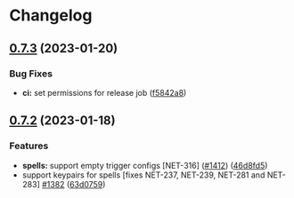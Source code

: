 # Changelog

## [0.7.3](https://github.com/fluencelabs/rust-peer/compare/rust-peer-v0.7.2...rust-peer-v0.7.3) (2023-01-20)


### Bug Fixes

* **ci:** set permissions for release job ([f5842a8](https://github.com/fluencelabs/rust-peer/commit/f5842a8c087092e69251e8d0f1b88cab79b0349f))

## [0.7.2](https://github.com/fluencelabs/rust-peer/compare/rust-peer-v0.7.1...rust-peer-v0.7.2) (2023-01-18)


### Features

* **spells:** support empty trigger configs [NET-316] ([#1412](https://github.com/fluencelabs/rust-peer/issues/1412)) ([46d8fd5](https://github.com/fluencelabs/rust-peer/commit/46d8fd5763a1122406e11bc89a63edc7babeb081))
* support keypairs for spells [fixes NET-237, NET-239, NET-281 and NET-283] [#1382](https://github.com/fluencelabs/rust-peer/issues/1382) ([63d0759](https://github.com/fluencelabs/rust-peer/commit/63d07597d5fdc875adec1ade2b1010969422c87f))
